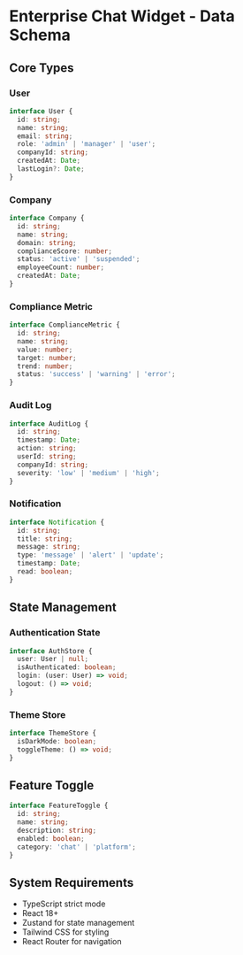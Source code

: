 # Enterprise Chat Widget - Data Schema

## Core Types

### User
```typescript
interface User {
  id: string;
  name: string;
  email: string;
  role: 'admin' | 'manager' | 'user';
  companyId: string;
  createdAt: Date;
  lastLogin?: Date;
}
```

### Company
```typescript
interface Company {
  id: string;
  name: string;
  domain: string;
  complianceScore: number;
  status: 'active' | 'suspended';
  employeeCount: number;
  createdAt: Date;
}
```

### Compliance Metric
```typescript
interface ComplianceMetric {
  id: string;
  name: string;
  value: number;
  target: number;
  trend: number;
  status: 'success' | 'warning' | 'error';
}
```

### Audit Log
```typescript
interface AuditLog {
  id: string;
  timestamp: Date;
  action: string;
  userId: string;
  companyId: string;
  severity: 'low' | 'medium' | 'high';
}
```

### Notification
```typescript
interface Notification {
  id: string;
  title: string;
  message: string;
  type: 'message' | 'alert' | 'update';
  timestamp: Date;
  read: boolean;
}
```

## State Management

### Authentication State
```typescript
interface AuthStore {
  user: User | null;
  isAuthenticated: boolean;
  login: (user: User) => void;
  logout: () => void;
}
```

### Theme Store
```typescript
interface ThemeStore {
  isDarkMode: boolean;
  toggleTheme: () => void;
}
```

## Feature Toggle
```typescript
interface FeatureToggle {
  id: string;
  name: string;
  description: string;
  enabled: boolean;
  category: 'chat' | 'platform';
}
```

## System Requirements
- TypeScript strict mode
- React 18+
- Zustand for state management
- Tailwind CSS for styling
- React Router for navigation

